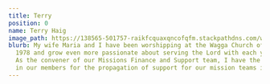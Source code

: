 ```yaml
---
title: Terry
position: 0
name: Terry Haig
image_path: https://138565-501757-raikfcquaxqncofqfm.stackpathdns.com/wp-content/uploads/bb-plugin/cache/terry-haig-1-e1472734042402-circle.png
blurb: My wife Maria and I have been worshipping at the Wagga Church of Christ since
  1978 and grow even more passionate about serving the Lord with each year that passes.
  As the convener of our Missions Finance and Support team, I have the role of calling
  in our members for the propagation of support for our mission teams in the field.
---
```


